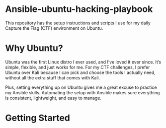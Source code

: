 # Ansible-ubuntu-hacking-playbook
This repository has the setup instructions and scripts I use for my daily Capture the Flag (CTF) environment on Ubuntu.
# Why Ubuntu?
Ubuntu was the first Linux distro I ever used, and I’ve loved it ever since. It’s simple, flexible, and just works for me. For my CTF challenges, I prefer Ubuntu over Kali because I can pick and choose the tools I actually need, without all the extra stuff that comes with Kali.

Plus, setting everything up on Ubuntu gives me a great excuse to practice my Ansible skills. Automating the setup with Ansible makes sure everything is consistent, lightweight, and easy to manage.
# Getting Started